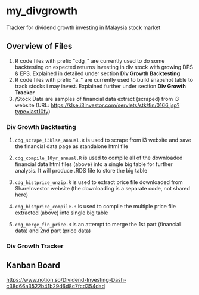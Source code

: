 # my_divgrowth
Tracker for dividend growth investing in Malaysia stock market

## Overview of Files
1. R code files with prefix "cdg_" are currently used to do some backtesting on expected returns investing in div stock with growing DPS & EPS. Explained in detailed under section **Div Growth Backtesting**
2. R code files with prefix "a_" are currently used to build snapshot table to track stocks i may invest. Explained further under section **Div Growth Tracker**
3. /Stock Data are samples of financial data extract (scraped) from i3 website (URL: https://klse.i3investor.com/servlets/stk/fin/0166.jsp?type=last10fy)

### Div Growth Backtesting
1. `cdg_scrape_i3klse_annual.R` is used to scrape from i3 website and save the financial data page as standalone html file
2. `cdg_compile_10yr_annual.R` is used to compile all of the downloaded financial data html files (above) into a single big table for further analysis. It will produce .RDS file to store the big table

3. `cdg_histprice_unzip.R` is used to extract price file downloaded from ShareInvestor website (the downloading is a separate code, not shared here)
4. `cdg_histprice_compile.R` is used to compile the multiple price file extracted (above) into single big table
5. `cdg_merge_fin_price.R` is an attempt to merge the 1st part (financial data) and 2nd part (price data)

### Div Growth Tracker

## Kanban Board
https://www.notion.so/Dividend-Investing-Dash-c38d66a3522b41b29d6d8c7fcd354dad
